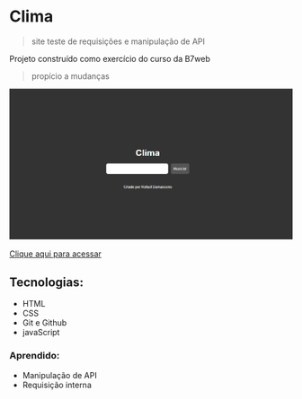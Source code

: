 # Clima
> site teste de requisições e manipulação de API

Projeto construído como exercício do curso da B7web
> propício a mudanças 

![Preview](./.github/Preview.png)

[Clique aqui para acessar]()

## Tecnologias:

- HTML
- CSS
- Git e Github
- javaScript

### Aprendido:

- Manipulação de API
- Requisição interna
